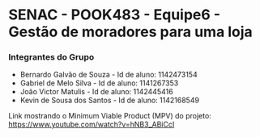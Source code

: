 # SENAC - POOK483 - Equipe6 - Gestão de moradores para uma loja
### Integrantes do Grupo
- Bernardo Galvão de Souza - Id de aluno: 1142473154
- Gabriel de Melo Silva - Id de aluno: 1141267353
- João Victor Matulis - Id de aluno: 1142445416
- Kevin de Sousa dos Santos - Id de aluno: 1142168549

Link mostrando o Minimum Viable Product (MPV) do projeto: https://www.youtube.com/watch?v=hNB3_ABiCcI
